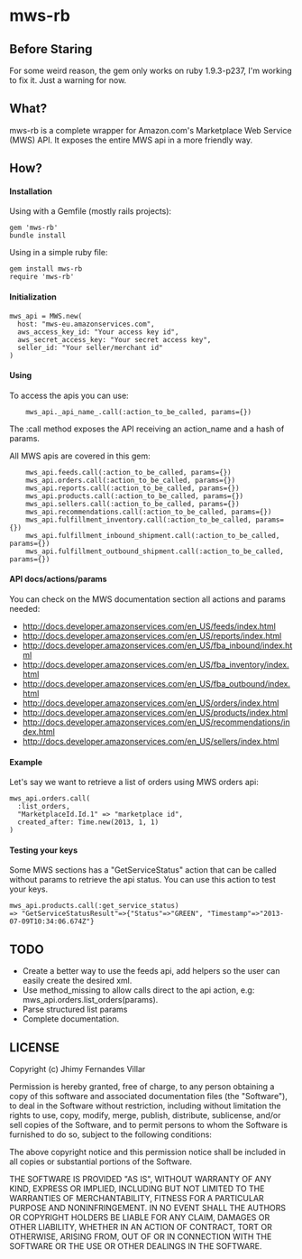 mws-rb
========

## Before Staring
For some weird reason, the gem only works on ruby 1.9.3-p237, I'm working to fix it. Just a warning for now.

## What?
mws-rb is a complete wrapper for Amazon.com's Marketplace Web Service (MWS) API. It exposes the entire MWS api in a more friendly way.

## How?

#### Installation

Using with a Gemfile (mostly rails projects):

    gem 'mws-rb'
    bundle install

Using in a simple ruby file:

    gem install mws-rb
    require 'mws-rb'

#### Initialization

    mws_api = MWS.new(
      host: "mws-eu.amazonservices.com",
      aws_access_key_id: "Your access key id",
      aws_secret_access_key: "Your secret access key",
      seller_id: "Your seller/merchant id"
    )

#### Using

To access the apis you can use:

        mws_api._api_name_.call(:action_to_be_called, params={})

The :call method exposes the API receiving an action_name and a hash of params.

All MWS apis are covered in this gem:

        mws_api.feeds.call(:action_to_be_called, params={})
        mws_api.orders.call(:action_to_be_called, params={})
        mws_api.reports.call(:action_to_be_called, params={})
        mws_api.products.call(:action_to_be_called, params={})
        mws_api.sellers.call(:action_to_be_called, params={})
        mws_api.recommendations.call(:action_to_be_called, params={})
        mws_api.fulfillment_inventory.call(:action_to_be_called, params={})
        mws_api.fulfillment_inbound_shipment.call(:action_to_be_called, params={})
        mws_api.fulfillment_outbound_shipment.call(:action_to_be_called, params={})

#### API docs/actions/params

You can check on the MWS documentation section all actions and params needed:

- http://docs.developer.amazonservices.com/en_US/feeds/index.html
- http://docs.developer.amazonservices.com/en_US/reports/index.html
- http://docs.developer.amazonservices.com/en_US/fba_inbound/index.html
- http://docs.developer.amazonservices.com/en_US/fba_inventory/index.html
- http://docs.developer.amazonservices.com/en_US/fba_outbound/index.html
- http://docs.developer.amazonservices.com/en_US/orders/index.html
- http://docs.developer.amazonservices.com/en_US/products/index.html
- http://docs.developer.amazonservices.com/en_US/recommendations/index.html
- http://docs.developer.amazonservices.com/en_US/sellers/index.html

#### Example

Let's say we want to retrieve a list of orders using MWS orders api:

    mws_api.orders.call(
      :list_orders,
      "MarketplaceId.Id.1" => "marketplace id",
      created_after: Time.new(2013, 1, 1)
    )

#### Testing your keys

Some MWS sections has a "GetServiceStatus" action that can be called without params to retrieve the api status. You can use this action to test your keys.

    mws_api.products.call(:get_service_status)
    => "GetServiceStatusResult"=>{"Status"=>"GREEN", "Timestamp"=>"2013-07-09T10:34:06.674Z"}

## TODO

- Create a better way to use the feeds api, add helpers so the user can easily create the desired xml.
- Use method_missing to allow calls direct to the api action, e.g: mws_api.orders.list_orders(params).
- Parse structured list params
- Complete documentation.

## LICENSE

Copyright (c) Jhimy Fernandes Villar

Permission is hereby granted, free of charge, to any person obtaining
a copy of this software and associated documentation files (the
"Software"), to deal in the Software without restriction, including
without limitation the rights to use, copy, modify, merge, publish,
distribute, sublicense, and/or sell copies of the Software, and to
permit persons to whom the Software is furnished to do so, subject to
the following conditions:

The above copyright notice and this permission notice shall be
included in all copies or substantial portions of the Software.

THE SOFTWARE IS PROVIDED "AS IS", WITHOUT WARRANTY OF ANY KIND,
EXPRESS OR IMPLIED, INCLUDING BUT NOT LIMITED TO THE WARRANTIES OF
MERCHANTABILITY, FITNESS FOR A PARTICULAR PURPOSE AND
NONINFRINGEMENT. IN NO EVENT SHALL THE AUTHORS OR COPYRIGHT HOLDERS BE
LIABLE FOR ANY CLAIM, DAMAGES OR OTHER LIABILITY, WHETHER IN AN ACTION
OF CONTRACT, TORT OR OTHERWISE, ARISING FROM, OUT OF OR IN CONNECTION
WITH THE SOFTWARE OR THE USE OR OTHER DEALINGS IN THE SOFTWARE.
